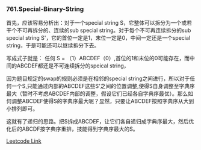 ### 761.Special-Binary-String

首先，应该容易分析出：对于一个special string S，它整体可以拆分为一个或若干个不可再拆分的、连续的sub special string。对于每个不可再连续拆分的sub special string S'，它的首位一定是1，末位一定是0，中间一定还是一个special string，于是可能还可以继续拆分下去。

写成式子就是： 任何 S = （1）ABCDEF（0）,首位的1和末位的0可能存在，而中间的ABCDEF都还是不可连续拆分的speical string，

因为题目规定的swap的规则必须是在相邻的special string之间进行，所以对于任何一个S,只能通过内部的ABCDEF这些S'之间的位置调整,使得S自身调整至字典序最大（暂时不考虑ABCDEF内部的调整，假设它们已经各自字典序最优）。那么如何调整ABCDEF使得S的字典序最大呢？显然，只要让ABCDEF按照字典序从大到小排列即可。

这就有了递归的思路。把S拆成ABCDEF，让它们各自递归成字典序最大，然后优化后的ABCDF按字典序重排，技能得到字典序最大的S。


[Leetcode Link](https://leetcode.com/problems/special-binary-string)